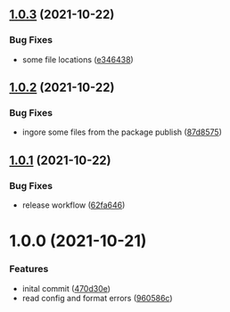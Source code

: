 ## [1.0.3](https://github.com/Pixelmatters/ts-check-filter/compare/v1.0.2...v1.0.3) (2021-10-22)


### Bug Fixes

* some file locations ([e346438](https://github.com/Pixelmatters/ts-check-filter/commit/e3464385f4245b3346236c332ebf93f662467209))

## [1.0.2](https://github.com/Pixelmatters/ts-check-filter/compare/v1.0.1...v1.0.2) (2021-10-22)


### Bug Fixes

* ingore some files from the package publish ([87d8575](https://github.com/Pixelmatters/ts-check-filter/commit/87d8575aaca8fad40ba7faacca4cd366a6f6ff53))

## [1.0.1](https://github.com/Pixelmatters/ts-check-filter/compare/v1.0.0...v1.0.1) (2021-10-22)


### Bug Fixes

* release workflow ([62fa646](https://github.com/Pixelmatters/ts-check-filter/commit/62fa6463ee6cb41a554ccd8ce3eedda8ee2fd37c))

# 1.0.0 (2021-10-21)


### Features

* inital commit ([470d30e](https://github.com/Pixelmatters/ts-check-filter/commit/470d30ea84d6c64921056f28cef0d72bfd4f9d6e))
* read config and format errors ([960586c](https://github.com/Pixelmatters/ts-check-filter/commit/960586ce954027a73f04ce9bd4323ec2a1022e85))
